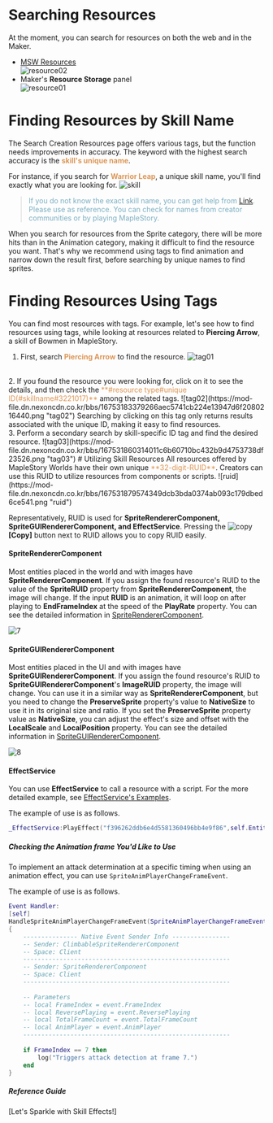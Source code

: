# Searching Resources 
At the moment, you can search for resources on both the web and in the Maker.

* [MSW Resources](https://maplestoryworlds.nexon.com/resource{"target":"_self"})<br>![resource02](https://mod-file.dn.nexoncdn.co.kr/bbs/16751334115260cc58291b0c846748ebae5c0e994c7d3.png{"width":"600px"} "resource02")<br>
* Maker's **Resource Storage** panel <br>![resource01](https://mod-file.dn.nexoncdn.co.kr/bbs/165957603963230101d3cac97480285f5496cd808cd84.png "resource01")

# Finding Resources by Skill Name
The Search Creation Resources page offers various tags, but the function needs improvements in accuracy. The keyword with the highest search accuracy is the <span style="color: #dc9656">**skill's unique name**</span>.

For instance, if you search for <span style="color: #dc9656">**Warrior Leap**</span>, a unique skill name, you'll find exactly what you are looking for.
![skill](https://mod-file.dn.nexoncdn.co.kr/bbs/167636060338538409298c06b4eb98587e1aa33d56821.png "skill")

> <span style="color: #7cafc2">If you do not know the exact skill name, you can get help from [Link](https://maplestory.nexon.com/Guide/GameInformation/Skill/4thPromotionAndHyperSkill{"target":"_self"}).</span>
> <span style="color: #7cafc2">Please use as reference.</span>
> <span style="color: #7cafc2">You can check for names from creator communities or by playing MapleStory.</span>

When you search for resources from the Sprite category, there will be more hits than in the Animation category, making it difficult to find the resource you want.
That's why we recommend using tags to find animation and narrow down the result first, before searching by unique names to find sprites.
# Finding Resources Using Tags
You can find most resources with tags.
For example, let's see how to find resources using tags, while looking at resources related to **Piercing Arrow**, a skill of Bowmen in MapleStory.

1. First, search <span style="color: #dc9656">**Piercing Arrow**</span> to find the resource.
![tag01](https://mod-file.dn.nexoncdn.co.kr/bbs/1675135197113573e4d6451c0470f932a9515d4543df8.png "tag01")
<br>
2. If you found the resource you were looking for, click on it to see the details, and then check the <span style="color: #dc9656">**#resource type#unique ID(#skillname#3221017)**</span> among the related tags.
    ![tag02](https://mod-file.dn.nexoncdn.co.kr/bbs/16753183379266aec5741cb224e13947d6f2080216440.png "tag02")
    Searching by clicking on this tag only returns results associated with the unique ID, making it easy to find resources.
    <br>
3. Perform a secondary search by skill-specific ID tag and find the desired resource.
![tag03](https://mod-file.dn.nexoncdn.co.kr/bbs/167531860314011c6b60710bc432b9d4753738df23526.png "tag03")
# Utilizing Skill Resources
All resources offered by MapleStory Worlds have their own unique <span style="color: #dc9656">**32-digit-RUID**</span>.
Creators can use this RUID to utilize resources from components or scripts.
![ruid](https://mod-file.dn.nexoncdn.co.kr/bbs/167531879574349dcb3bda0374ab093c179dbed6ce541.png "ruid")

Representatively, RUID is used for **SpriteRendererComponent, SpriteGUIRendererComponent, and EffectService**.
Pressing the ![copy](https://mod-file.dn.nexoncdn.co.kr/bbs/16747829119867539c98fe77f4fabba798c44bc837130.png "copy") **[Copy]** button next to RUID allows you to copy RUID easily.

#### SpriteRendererComponent
Most entities placed in the world and with images have **SpriteRendererComponent**.
If you assign the found resource's RUID to the value of the **SpriteRUID** property from **SpriteRendererComponent**, the image will change. If the input **RUID** is an animation, it will loop on after playing to **EndFrameIndex** at the speed of the **PlayRate** property.
You can see the detailed information in [SpriteRendererComponent](/apiReference?postId=385{"target":"_self"}).

![7](https://mod-file.dn.nexoncdn.co.kr/bbs/1637746312852d02d7530fb0e4a4496989389875caa14.png "7")
#### SpriteGUIRendererComponent
Most entities placed in the UI and with images have **SpriteGUIRendererComponent**.
If you assign the found resource's RUID to **SpriteGUIRendererComponent**'s **ImageRUID** property, the image will change.
You can use it in a similar way as **SpriteRendererComponent**, but you need to change the **PreserveSprite** property's value to **NativeSize** to use it in its original size and ratio.
If you set the **PreserveSprite** property value as **NativeSize**, you can adjust the effect's size and offset with the **LocalScale** and **LocalPosition** property.
You can see the detailed information in [SpriteGUIRendererComponent](/apiReference?postId=387{"target":"_self"}).

![8](https://mod-file.dn.nexoncdn.co.kr/bbs/163774632551686f93d4782234199ae25cd8b6b55a4a8.png "8")
#### EffectService
You can use **EffectService** to call a resource with a script.
For the more detailed example, see [EffectService's Examples](/apiReference?postId=304{"target":"_self"}).

The example of use is as follows.
```lua
_EffectService:PlayEffect("f396262ddb6e4d5581360496bb4e9f86",self.Entity,Vector3(x,y,0), 0, Vector3(1,1,1))
```

##### Checking the Animation frame You'd Like to Use
To implement an attack determination at a specific timing when using an animation effect, you can use `SpriteAnimPlayerChangeFrameEvent`.

The example of use is as follows.
```lua
Event Handler:
[self]
HandleSpriteAnimPlayerChangeFrameEvent(SpriteAnimPlayerChangeFrameEvent event)
{
    --------------- Native Event Sender Info ----------------
    -- Sender: ClimbableSpriteRendererComponent
    -- Space: Client
    ---------------------------------------------------------
    -- Sender: SpriteRendererComponent
    -- Space: Client
    ---------------------------------------------------------
    
    -- Parameters
    -- local FrameIndex = event.FrameIndex
    -- local ReversePlaying = event.ReversePlaying
    -- local TotalFrameCount = event.TotalFrameCount
    -- local AnimPlayer = event.AnimPlayer
    ---------------------------------------------------------
    
    if FrameIndex == 7 then
        log("Triggers attack detection at frame 7.")
    end
}
```

##### Reference Guide
[Let's Sparkle with Skill Effects!]
